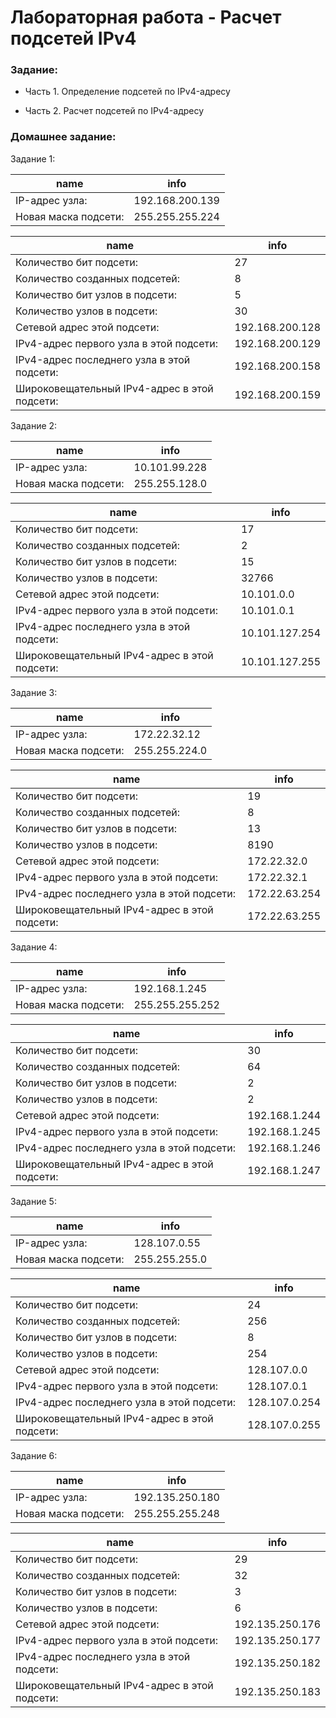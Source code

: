 #  Лабораторная работа - Расчет подсетей IPv4  


###  Задание:

+ Часть 1. Определение подсетей по IPv4-адресу

+ Часть 2. Расчет подсетей по IPv4-адресу



### Домашнее задание:

Задание 1:

|            name            	|              info              |
|-----------------------------|--------------------------------|
|     IP-адрес узла:          |       192.168.200.139          |
|     Новая маска подсети:    |       255.255.255.224          |



|                                 name       |             info                    |
|-----------------------------------------------|---------------------------------|
|  Количество бит подсети:                      |       27                        |
|  Количество созданных подсетей:               |       8                         |
|  Количество бит узлов в подсети:              |       5                         |
|  Количество узлов в подсети:                  |       30                        |
|  Сетевой адрес этой подсети:                  |       192.168.200.128           |
|  IPv4-адрес первого узла в этой подсети:      |       192.168.200.129           |
|  IPv4-адрес последнего узла в этой подсети:   |       192.168.200.158           |
|  Широковещательный IPv4-адрес в этой подсети: |       192.168.200.159           |


Задание 2:

|                       name |           info               |
|-----------------------------|--------------------------------|
|     IP-адрес узла:          |       10.101.99.228            |
|     Новая маска подсети:    |       255.255.128.0            |



|                                  name       |              info               |
|-----------------------------------------------|---------------------------------|
|  Количество бит подсети:                      |       17                        |
|  Количество созданных подсетей:               |       2                   |
|  Количество бит узлов в подсети:              |       15                        |
|  Количество узлов в подсети:                  |       32766                     |
|  Сетевой адрес этой подсети:                  |       10.101.0.0                |
|  IPv4-адрес первого узла в этой подсети:      |       10.101.0.1                |
|  IPv4-адрес последнего узла в этой подсети:   |       10.101.127.254            |
|  Широковещательный IPv4-адрес в этой подсети: |       10.101.127.255            |



Задание 3:


|               name          |             info               |
|-----------------------------|--------------------------------|
|     IP-адрес узла:          |       172.22.32.12             |
|     Новая маска подсети:    |       255.255.224.0            |



|                                  name       |                info             |
|-----------------------------------------------|---------------------------------|
|  Количество бит подсети:                      |       19                        |
|  Количество созданных подсетей:               |       8                    |
|  Количество бит узлов в подсети:              |       13                        |
|  Количество узлов в подсети:                  |       8190                      |
|  Сетевой адрес этой подсети:                  |       172.22.32.0               |
|  IPv4-адрес первого узла в этой подсети:      |       172.22.32.1               |
|  IPv4-адрес последнего узла в этой подсети:   |       172.22.63.254             |
|  Широковещательный IPv4-адрес в этой подсети: |       172.22.63.255             |


Задание 4:

|                        name |          info                 |
|-----------------------------|--------------------------------|
|     IP-адрес узла:          |       192.168.1.245            |
|     Новая маска подсети:    |       255.255.255.252          |


|                                  name       |          info                       |
|-----------------------------------------------|---------------------------------|
|  Количество бит подсети:                      |       30                        |
|  Количество созданных подсетей:               |       64                      |
|  Количество бит узлов в подсети:              |       2                        |
|  Количество узлов в подсети:                  |       2                         |
|  Сетевой адрес этой подсети:                  |       192.168.1.244             |
|  IPv4-адрес первого узла в этой подсети:      |       192.168.1.245             |
|  IPv4-адрес последнего узла в этой подсети:   |       192.168.1.246             |
|  Широковещательный IPv4-адрес в этой подсети: |       192.168.1.247             |


Задание 5:

|                    name|               info                 |
|-----------------------------|--------------------------------|
|     IP-адрес узла:          |       128.107.0.55             |
|     Новая маска подсети:    |       255.255.255.0            |



|                               name       |                  info               |
|-----------------------------------------------|---------------------------------|
|  Количество бит подсети:                      |       24                        |
|  Количество созданных подсетей:               |       256                  |
|  Количество бит узлов в подсети:              |       8                         |
|  Количество узлов в подсети:                  |       254                       |
|  Сетевой адрес этой подсети:                  |       128.107.0.0               |
|  IPv4-адрес первого узла в этой подсети:      |       128.107.0.1               |
|  IPv4-адрес последнего узла в этой подсети:   |       128.107.0.254             |
|  Широковещательный IPv4-адрес в этой подсети: |       128.107.0.255             |


Задание 6:


|                      name   |            info                |
|-----------------------------|--------------------------------|
|     IP-адрес узла:          |       192.135.250.180          |
|     Новая маска подсети:    |       255.255.255.248          |


|                               name        |               info                  |
|-----------------------------------------------|---------------------------------|
|  Количество бит подсети:                      |       29                        |
|  Количество созданных подсетей:               |       32                        |
|  Количество бит узлов в подсети:              |       3                         |
|  Количество узлов в подсети:                  |       6                         |
|  Сетевой адрес этой подсети:                  |       192.135.250.176           |
|  IPv4-адрес первого узла в этой подсети:      |       192.135.250.177           |
|  IPv4-адрес последнего узла в этой подсети:   |       192.135.250.182           |
|  Широковещательный IPv4-адрес в этой подсети: |       192.135.250.183           |
